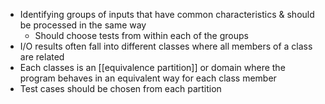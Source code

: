 - Identifying groups of inputs that have common characteristics & should be processed in the same way
	- Should choose tests from within each of the groups
- I/O results often fall into different classes where all members of a class are related
- Each classes is an [[equivalence partition]] or domain where the program behaves in an equivalent way for each class member
- Test cases should be chosen from each partition 